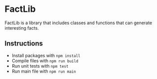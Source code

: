 # FactLib

FactLib is a library that includes classes and functions that can generate interesting facts.

## Instructions

- Install packages with `npm install`
- Compile files with `npm run build`
- Run unit tests with `npm test`
- Run main file with `npm run main`